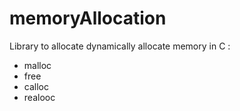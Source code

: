 # memoryAllocation

Library to allocate dynamically allocate memory in C :
 - malloc
 - free
 - calloc
 - realooc
